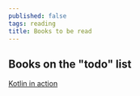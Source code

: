 ```yaml
---
published: false
tags: reading
title: Books to be read
---
```

## Books on the "todo" list

[Kotlin in action](https://www.manning.com/books/kotlin-in-action)